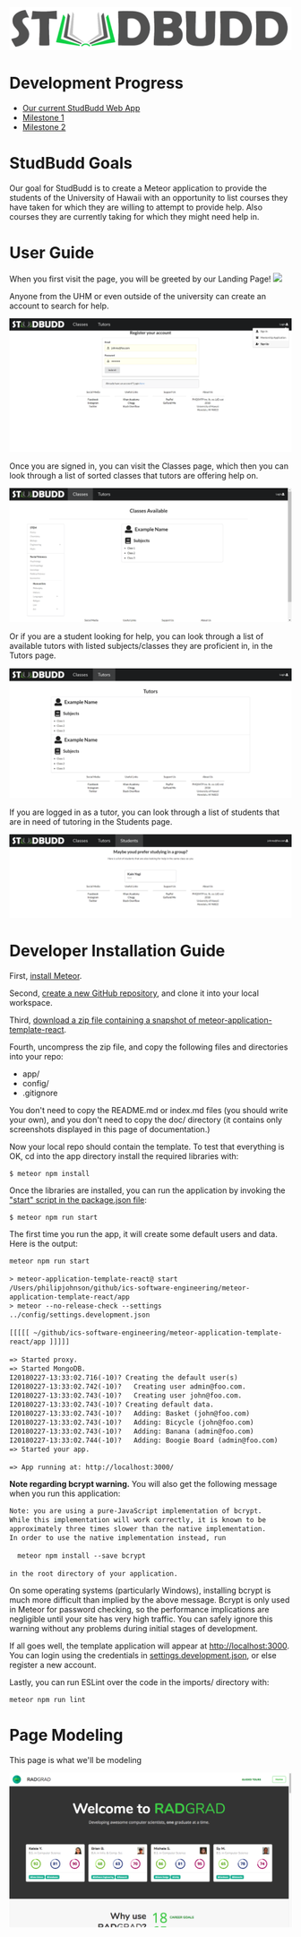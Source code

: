 <img src="doc/StudBudd3-transperent.png">

# Development Progress 
- [Our current StudBudd Web App](http://studbudd.meteorapp.com/#/)
- [Milestone 1](https://github.com/studbudd/studbudd/projects/1) 
- [Milestone 2](https://github.com/studbudd/studbudd/projects/2) 


# StudBudd Goals

Our goal for StudBudd is to create a Meteor application to provide the students of  the University of Hawaii with an opportunity to list courses they have taken for which they are willing to attempt to provide help. Also courses they are currently taking for which they might need help in.

# User Guide

When you first visit the page, you will be greeted by our Landing Page!
<img src="doc/landingPage (2).png">

Anyone from the UHM or even outside of the university can create an account to search for help.

<img src="doc/register.png">

Once you are signed in, you can visit the Classes page, which then you can look through a list of sorted classes that tutors are offering help on.

<img src="doc/clasList.png">

Or if you are a student looking for help, you can look through a list of available tutors with listed subjects/classes they are proficient in, in the Tutors page.

<img src="doc/TutorsPage.png">

If you are logged in as a tutor, you can look through a list of students that are in need of tutoring in the Students page.

<img src="doc/studentsPage.png">

# Developer Installation Guide

First, [install Meteor](https://www.meteor.com/install).

Second, [create a new GitHub repository](https://help.github.com/articles/create-a-repo/), and clone it into your local workspace.

Third, [download a zip file containing a snapshot of meteor-application-template-react](https://github.com/ics-software-engineering/meteor-application-template-react/archive/master.zip).

Fourth, uncompress the zip file, and copy the following files and directories into your repo:

  * app/  
  * config/
  * .gitignore
  
You don't need to copy the README.md or index.md files (you should write your own), and you don't need to copy the doc/ directory (it contains only screenshots displayed in this page of documentation.)

Now your local repo should contain the template. To test that everything is OK, cd into the app directory install the required libraries with:


```
$ meteor npm install
```

Once the libraries are installed, you can run the application by invoking the ["start" script in the package.json file](https://github.com/ics-software-engineering/meteor-application-template-react/blob/master/app/package.json):

```
$ meteor npm run start
```

The first time you run the app, it will create some default users and data. Here is the output:

```
meteor npm run start

> meteor-application-template-react@ start /Users/philipjohnson/github/ics-software-engineering/meteor-application-template-react/app
> meteor --no-release-check --settings ../config/settings.development.json

[[[[[ ~/github/ics-software-engineering/meteor-application-template-react/app ]]]]]

=> Started proxy.                             
=> Started MongoDB.                           
I20180227-13:33:02.716(-10)? Creating the default user(s)
I20180227-13:33:02.742(-10)?   Creating user admin@foo.com.
I20180227-13:33:02.743(-10)?   Creating user john@foo.com.
I20180227-13:33:02.743(-10)? Creating default data.
I20180227-13:33:02.743(-10)?   Adding: Basket (john@foo.com)
I20180227-13:33:02.743(-10)?   Adding: Bicycle (john@foo.com)
I20180227-13:33:02.743(-10)?   Adding: Banana (admin@foo.com)
I20180227-13:33:02.744(-10)?   Adding: Boogie Board (admin@foo.com)
=> Started your app.

=> App running at: http://localhost:3000/
```


**Note regarding bcrypt warning.** You will also get the following message when you run this application:

```
Note: you are using a pure-JavaScript implementation of bcrypt.
While this implementation will work correctly, it is known to be
approximately three times slower than the native implementation.
In order to use the native implementation instead, run

  meteor npm install --save bcrypt

in the root directory of your application.
```

On some operating systems (particularly Windows), installing bcrypt is much more difficult than implied by the above message. Bcrypt is only used in Meteor for password checking, so the performance implications are negligible until your site has very high traffic. You can safely ignore this warning without any problems during initial stages of development.

If all goes well, the template application will appear at [http://localhost:3000](http://localhost:3000).  You can login using the credentials in [settings.development.json](https://github.com/ics-software-engineering/meteor-application-template-react/blob/master/config/settings.development.json), or else register a new account.

Lastly, you can run ESLint over the code in the imports/ directory with:

```
meteor npm run lint
```

# Page Modeling

This page is what we'll be modeling

<img src="doc/template.png">

